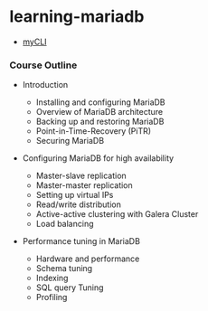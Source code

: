 # learning-mariadb
 
 - [myCLI](https://www.mycli.net/)
 
### Course Outline

- Introduction
    - Installing and configuring MariaDB
    - Overview of MariaDB architecture
    - Backing up and restoring MariaDB
    - Point-in-Time-Recovery (PiTR)
    - Securing MariaDB

- Configuring MariaDB for high availability
    - Master-slave replication
    - Master-master replication
    - Setting up virtual IPs
    - Read/write distribution
    - Active-active clustering with Galera Cluster
    - Load balancing

- Performance tuning in MariaDB
    - Hardware and performance
    - Schema tuning
    - Indexing
    - SQL query Tuning
    - Profiling

 
